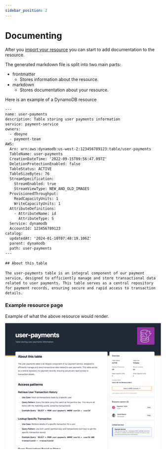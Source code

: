 ```yaml
---
sidebar_position: 2
---
```


# Documenting

After you [import your resource](/docs/overview/guides/resources/AWS/All%20other%20resources/adding-resource) you can start to add documentation to the resource.

The generated markdown file is split into two main parts:

- frontmatter
  - Stores information about the resource.
- markdown 
  - Stores documentation about your resource.

Here is an example of a DynamoDB resource

```mdx
---
name: user-payments
description: Table storing user payments information
service: payment-service
owners:
  - dboyne
  - payment-team
AWS:
  Arn: arn:aws:dynamodb:us-west-2:123456789123:table/user-payments
  TableName: user-payments
  CreationDateTime: '2022-09-15T09:56:47.097Z'
  DeletionProtectionEnabled: false
  TableStatus: ACTIVE
  TableSizeBytes: 76
  StreamSpecification:
    StreamEnabled: true
    StreamViewType: NEW_AND_OLD_IMAGES
  ProvisionedThroughput:
    ReadCapacityUnits: 1
    WriteCapacityUnits: 1
  AttributeDefinitions:
    - AttributeName: id
      AttributeType: S
  Service: dynamodb
  AccountId: 123456789123
catalog:
  updatedAt: '2024-01-10T07:48:19.106Z'
  parent: dynamodb
  path: user-payments
---

## About this table

The user-payments table is an integral component of our payment service, designed to efficiently manage and store transactional data related to user payments. This table serves as a central repository for payment records, ensuring secure and rapid access to transaction details.

```

### Example resource page

Example of what the above resource would render.

![DynamoDB Example](./img/example.png)